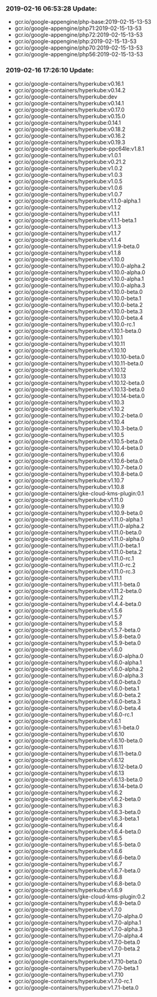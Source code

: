 ### 2019-02-16 06:53:28 Update:

- gcr.io/google-appengine/php-base:2019-02-15-13-53
- gcr.io/google-appengine/php71:2019-02-15-13-53
- gcr.io/google-appengine/php72:2019-02-15-13-53
- gcr.io/google-appengine/php:2019-02-15-13-53
- gcr.io/google-appengine/php70:2019-02-15-13-53
- gcr.io/google-appengine/php56:2019-02-15-13-53
### 2019-02-16 17:26:10 Update:

- gcr.io/google-containers/hyperkube:v0.16.1
- gcr.io/google-containers/hyperkube:v0.14.2
- gcr.io/google-containers/hyperkube:dev
- gcr.io/google-containers/hyperkube:v0.14.1
- gcr.io/google-containers/hyperkube:v0.17.0
- gcr.io/google-containers/hyperkube:v0.15.0
- gcr.io/google-containers/hyperkube:0.14.1
- gcr.io/google-containers/hyperkube:v0.18.2
- gcr.io/google-containers/hyperkube:v0.16.2
- gcr.io/google-containers/hyperkube:v0.19.3
- gcr.io/google-containers/hyperkube-ppc64le:v1.8.1
- gcr.io/google-containers/hyperkube:v1.0.1
- gcr.io/google-containers/hyperkube:v0.21.2
- gcr.io/google-containers/hyperkube:v1.0.2
- gcr.io/google-containers/hyperkube:v1.0.3
- gcr.io/google-containers/hyperkube:v1.0.5
- gcr.io/google-containers/hyperkube:v1.0.6
- gcr.io/google-containers/hyperkube:v1.0.7
- gcr.io/google-containers/hyperkube:v1.1.0-alpha.1
- gcr.io/google-containers/hyperkube:v1.1.2
- gcr.io/google-containers/hyperkube:v1.1.1
- gcr.io/google-containers/hyperkube:v1.1.1-beta.1
- gcr.io/google-containers/hyperkube:v1.1.3
- gcr.io/google-containers/hyperkube:v1.1.7
- gcr.io/google-containers/hyperkube:v1.1.4
- gcr.io/google-containers/hyperkube:v1.1.9-beta.0
- gcr.io/google-containers/hyperkube:v1.1.8
- gcr.io/google-containers/hyperkube:v1.10.0
- gcr.io/google-containers/hyperkube:v1.10.0-alpha.2
- gcr.io/google-containers/hyperkube:v1.10.0-alpha.0
- gcr.io/google-containers/hyperkube:v1.10.0-alpha.1
- gcr.io/google-containers/hyperkube:v1.10.0-alpha.3
- gcr.io/google-containers/hyperkube:v1.10.0-beta.0
- gcr.io/google-containers/hyperkube:v1.10.0-beta.1
- gcr.io/google-containers/hyperkube:v1.10.0-beta.2
- gcr.io/google-containers/hyperkube:v1.10.0-beta.3
- gcr.io/google-containers/hyperkube:v1.10.0-beta.4
- gcr.io/google-containers/hyperkube:v1.10.0-rc.1
- gcr.io/google-containers/hyperkube:v1.10.1-beta.0
- gcr.io/google-containers/hyperkube:v1.10.1
- gcr.io/google-containers/hyperkube:v1.10.11
- gcr.io/google-containers/hyperkube:v1.10.10
- gcr.io/google-containers/hyperkube:v1.10.10-beta.0
- gcr.io/google-containers/hyperkube:v1.10.11-beta.0
- gcr.io/google-containers/hyperkube:v1.10.12
- gcr.io/google-containers/hyperkube:v1.10.13
- gcr.io/google-containers/hyperkube:v1.10.12-beta.0
- gcr.io/google-containers/hyperkube:v1.10.13-beta.0
- gcr.io/google-containers/hyperkube:v1.10.14-beta.0
- gcr.io/google-containers/hyperkube:v1.10.3
- gcr.io/google-containers/hyperkube:v1.10.2
- gcr.io/google-containers/hyperkube:v1.10.2-beta.0
- gcr.io/google-containers/hyperkube:v1.10.4
- gcr.io/google-containers/hyperkube:v1.10.3-beta.0
- gcr.io/google-containers/hyperkube:v1.10.5
- gcr.io/google-containers/hyperkube:v1.10.5-beta.0
- gcr.io/google-containers/hyperkube:v1.10.4-beta.0
- gcr.io/google-containers/hyperkube:v1.10.6
- gcr.io/google-containers/hyperkube:v1.10.6-beta.0
- gcr.io/google-containers/hyperkube:v1.10.7-beta.0
- gcr.io/google-containers/hyperkube:v1.10.8-beta.0
- gcr.io/google-containers/hyperkube:v1.10.7
- gcr.io/google-containers/hyperkube:v1.10.8
- gcr.io/google-containers/gke-cloud-kms-plugin:0.1
- gcr.io/google-containers/hyperkube:v1.11.0
- gcr.io/google-containers/hyperkube:v1.10.9
- gcr.io/google-containers/hyperkube:v1.10.9-beta.0
- gcr.io/google-containers/hyperkube:v1.11.0-alpha.1
- gcr.io/google-containers/hyperkube:v1.11.0-alpha.2
- gcr.io/google-containers/hyperkube:v1.11.0-beta.0
- gcr.io/google-containers/hyperkube:v1.11.0-alpha.0
- gcr.io/google-containers/hyperkube:v1.11.0-beta.1
- gcr.io/google-containers/hyperkube:v1.11.0-beta.2
- gcr.io/google-containers/hyperkube:v1.11.0-rc.1
- gcr.io/google-containers/hyperkube:v1.11.0-rc.2
- gcr.io/google-containers/hyperkube:v1.11.0-rc.3
- gcr.io/google-containers/hyperkube:v1.11.1
- gcr.io/google-containers/hyperkube:v1.11.1-beta.0
- gcr.io/google-containers/hyperkube:v1.11.2-beta.0
- gcr.io/google-containers/hyperkube:v1.11.2
- gcr.io/google-containers/hyperkube:v1.4.4-beta.0
- gcr.io/google-containers/hyperkube:v1.5.6
- gcr.io/google-containers/hyperkube:v1.5.7
- gcr.io/google-containers/hyperkube:v1.5.8
- gcr.io/google-containers/hyperkube:v1.5.7-beta.0
- gcr.io/google-containers/hyperkube:v1.5.8-beta.0
- gcr.io/google-containers/hyperkube:v1.5.9-beta.0
- gcr.io/google-containers/hyperkube:v1.6.0
- gcr.io/google-containers/hyperkube:v1.6.0-alpha.0
- gcr.io/google-containers/hyperkube:v1.6.0-alpha.1
- gcr.io/google-containers/hyperkube:v1.6.0-alpha.2
- gcr.io/google-containers/hyperkube:v1.6.0-alpha.3
- gcr.io/google-containers/hyperkube:v1.6.0-beta.0
- gcr.io/google-containers/hyperkube:v1.6.0-beta.1
- gcr.io/google-containers/hyperkube:v1.6.0-beta.2
- gcr.io/google-containers/hyperkube:v1.6.0-beta.3
- gcr.io/google-containers/hyperkube:v1.6.0-beta.4
- gcr.io/google-containers/hyperkube:v1.6.0-rc.1
- gcr.io/google-containers/hyperkube:v1.6.1
- gcr.io/google-containers/hyperkube:v1.6.1-beta.0
- gcr.io/google-containers/hyperkube:v1.6.10
- gcr.io/google-containers/hyperkube:v1.6.10-beta.0
- gcr.io/google-containers/hyperkube:v1.6.11
- gcr.io/google-containers/hyperkube:v1.6.11-beta.0
- gcr.io/google-containers/hyperkube:v1.6.12
- gcr.io/google-containers/hyperkube:v1.6.12-beta.0
- gcr.io/google-containers/hyperkube:v1.6.13
- gcr.io/google-containers/hyperkube:v1.6.13-beta.0
- gcr.io/google-containers/hyperkube:v1.6.14-beta.0
- gcr.io/google-containers/hyperkube:v1.6.2
- gcr.io/google-containers/hyperkube:v1.6.2-beta.0
- gcr.io/google-containers/hyperkube:v1.6.3
- gcr.io/google-containers/hyperkube:v1.6.3-beta.0
- gcr.io/google-containers/hyperkube:v1.6.3-beta.1
- gcr.io/google-containers/hyperkube:v1.6.4
- gcr.io/google-containers/hyperkube:v1.6.4-beta.0
- gcr.io/google-containers/hyperkube:v1.6.5
- gcr.io/google-containers/hyperkube:v1.6.5-beta.0
- gcr.io/google-containers/hyperkube:v1.6.6
- gcr.io/google-containers/hyperkube:v1.6.6-beta.0
- gcr.io/google-containers/hyperkube:v1.6.7
- gcr.io/google-containers/hyperkube:v1.6.7-beta.0
- gcr.io/google-containers/hyperkube:v1.6.8
- gcr.io/google-containers/hyperkube:v1.6.8-beta.0
- gcr.io/google-containers/hyperkube:v1.6.9
- gcr.io/google-containers/gke-cloud-kms-plugin:0.2
- gcr.io/google-containers/hyperkube:v1.6.9-beta.0
- gcr.io/google-containers/hyperkube:v1.7.0
- gcr.io/google-containers/hyperkube:v1.7.0-alpha.0
- gcr.io/google-containers/hyperkube:v1.7.0-alpha.1
- gcr.io/google-containers/hyperkube:v1.7.0-alpha.3
- gcr.io/google-containers/hyperkube:v1.7.0-alpha.4
- gcr.io/google-containers/hyperkube:v1.7.0-beta.0
- gcr.io/google-containers/hyperkube:v1.7.0-beta.2
- gcr.io/google-containers/hyperkube:v1.7.1
- gcr.io/google-containers/hyperkube:v1.7.10-beta.0
- gcr.io/google-containers/hyperkube:v1.7.0-beta.1
- gcr.io/google-containers/hyperkube:v1.7.10
- gcr.io/google-containers/hyperkube:v1.7.0-rc.1
- gcr.io/google-containers/hyperkube:v1.7.1-beta.0
